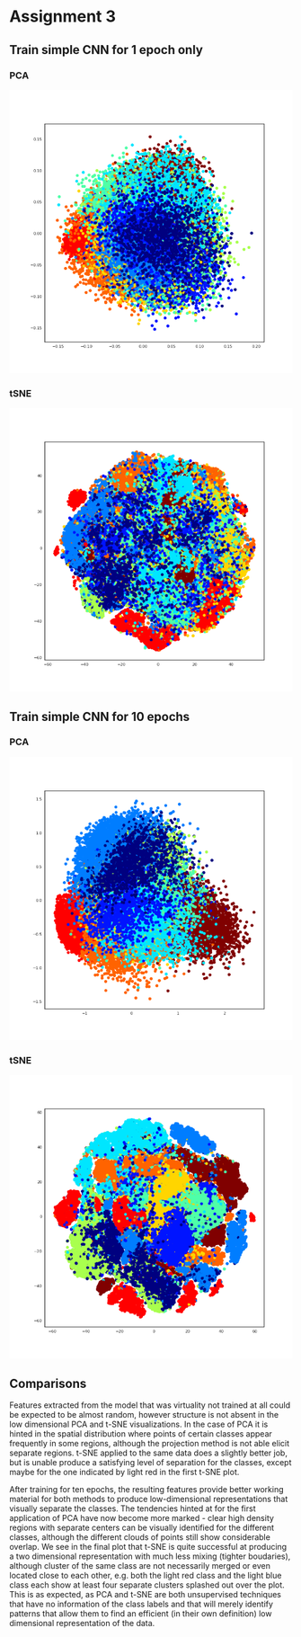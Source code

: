 # Assignment 3

## Train simple CNN for 1 epoch only

### PCA
![](output.png)

### tSNE
![](output1_tsne.png)

## Train simple CNN for 10 epochs
### PCA
![](output2_pca.png)

### tSNE
![](output2_tsne.png)


## Comparisons

Features extracted from the model that was virtuality not trained at all could be expected to be almost random, however structure is not absent in the low dimensional PCA and t-SNE visualizations. In the case of PCA it is hinted in the spatial distribution where points of certain classes appear frequently in some regions, although the projection method is not able elicit separate regions. t-SNE applied to the same data does a slightly better job, but is unable produce a satisfying level of separation for the classes, except maybe for the one indicated by light red in the first t-SNE plot.

After training for ten epochs, the resulting features provide better working material for both methods to produce low-dimensional representations that visually separate the classes. The tendencies hinted at for the first application of PCA have now become more marked - clear high density regions with separate centers can be visually identified for the different classes, although the different clouds of points still show considerable overlap. We see in the final plot that t-SNE is quite successful at producing a two dimensional representation with much less mixing (tighter boudaries), although cluster of the same class are not necessarily merged or even located close to each other, e.g. both the light red class and the light blue class each show at least four separate clusters splashed out over the plot. This is as expected, as PCA and t-SNE are both unsupervised techniques that have no information of the class labels and that will merely identify patterns that allow them to find an efficient (in their own definition) low dimensional representation of the data.
